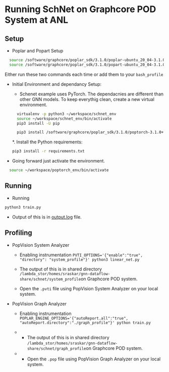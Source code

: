 # Running SchNet on Graphcore POD System at ANL

## Setup

* Poplar and Popart Setup
```bash
  source /software/graphcore/poplar_sdk/3.1.0/poplar-ubuntu_20_04-3.1.0+6824-9c103dc348/enable.sh
  source /software/graphcore/poplar_sdk/3.1.0/popart-ubuntu_20_04-3.1.0+6824-9c103dc348/enable.sh
```
Either run these two commands each time or add them to your `bash_profile`

* Initial Environment and dependancy Setup: 
  *  Schenet example uses PyTorch. The dependacnies are different than other GNN models. To keep everythig clean, create a new virtual environment. 
    ```bash
      virtualenv -p python3 ~/workspace/schnet_env
      source ~/workspace/schnet_env/bin/activate
      pip3 install -U pip

      pip3 install /software/graphcore/poplar_sdk/3.1.0/poptorch-3.1.0+98660_0a383de63f_ubuntu_20_04-cp38-cp38-linux_x86_64.whl 
    ```
  *. Install the Python requirements:
    ```bash
    pip3 install -r requirements.txt
    ```

* Going forward just activate the environment. 
```bash
  source ~/workspace/poptorch_env/bin/activate
```

## Running 


* Running 
```bash
python3 train.py
```

* Output of this is in [output.log](./output.log) file.


## Profiling 

* PopVision System Analyzer

  * Enabling instrumentation 
    `PVTI_OPTIONS='{"enable":"true", "directory": "system_profile"}' python3 linear_net.py`

  * The output of this is in shared directory `/lambda_stor/homes/sraskar/gnn-dataflow-share/schnet/system_profile`on Graphcore POD system.
  
  * Open the `.pvti` file using PopVision System Analyzer on your local system.

* PopVision Graph Analyzer

  * Enabling instrumentation 
  `POPLAR_ENGINE_OPTIONS='{"autoReport.all":"true", "autoReport.directory":"./graph_profile"}' python train.py`

  * * The output of this is in shared directory `/lambda_stor/homes/sraskar/gnn-dataflow-share/schnet/graph_profile`on Graphcore POD system.
  
  * * Open the `.pop` file using PopVision Graph Analyzer on your local system. 
